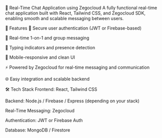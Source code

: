 💬 Real-Time Chat Application using Zegocloud
A fully functional real-time chat application built with React, Tailwind CSS, and Zegocloud SDK, enabling smooth and scalable messaging between users.

🚀 Features
🔐 Secure user authentication (JWT or Firebase-based)

💬 Real-time 1-on-1 and group messaging

👀 Typing indicators and presence detection

📱 Mobile-responsive and clean UI

⚡ Powered by Zegocloud for real-time messaging and communication

🌐 Easy integration and scalable backend

🛠 Tech Stack
Frontend: React, Tailwind CSS

Backend: Node.js / Firebase / Express (depending on your stack)

Real-Time Messaging: Zegocloud

Authentication: JWT or Firebase Auth

Database: MongoDB / Firestore
